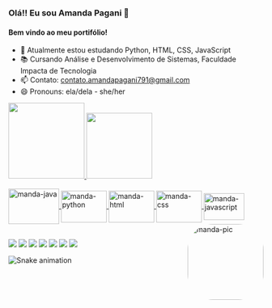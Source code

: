### Olá!! Eu sou Amanda Pagani 💖
#### Bem vindo ao meu portifólio!
- 🌱 Atualmente estou estudando Python, HTML, CSS, JavaScript
- 📚 Cursando Análise e Desenvolvimento de Sistemas, Faculdade Impacta de Tecnologia
- 📫 Contato: contato.amandapagani791@gmail.com
- 😄 Pronouns: ela/dela - she/her
<div align="left"><a href="https://github.com/mandaapag03">
  <img height="150em" src="https://github-readme-stats.vercel.app/api?username=mandaapag03&show_icons=true&theme=dracula&include_all_commits=true&count_private=true"/>
  <img height="130em" src="https://github-readme-stats.vercel.app/api/top-langs/?username=mandaapag03&layout=compact&langs_count=7&theme=dracula"/></div>
  <div style="display: inline_block"><br>
  <img align="center" alt="manda-java" height="70" width="100" src="https://cdn.jsdelivr.net/gh/devicons/devicon/icons/java/java-original-wordmark.svg" />
  <img align="center" alt="manda-python" height="63" width="90" src="https://cdn.jsdelivr.net/gh/devicons/devicon/icons/python/python-original-wordmark.svg" />
  <img align="center" alt="manda-html" height="63" width="90" src="https://cdn.jsdelivr.net/gh/devicons/devicon/icons/html5/html5-original.svg" />
  <img align="center" alt="manda-css" height="63" width="90" src="https://cdn.jsdelivr.net/gh/devicons/devicon/icons/css3/css3-original.svg" />
  <img align="center" alt="manda-javascript" height="53" width="80" src="https://cdn.jsdelivr.net/gh/devicons/devicon/icons/javascript/javascript-original.svg" />
    <img align="right" alt="manda-pic" height="150" style="border-radius:50px;" 
         src="https://media.giphy.com/media/l9it4Ze24R0cAT2d3e/giphy.gif"> </div>
  
  ##
  
  <div><a href="https://twitter.com/mandaapag03" target="_blank"><img src=https://img.shields.io/badge/Twitter-1DA1F2?style=for-the-badge&logo=twitter&logoColor=white></a>
  <a href="https://www.instagram.com/manda.pagani03/" target="_blank"><img src="https://img.shields.io/badge/-Instagram-%23E4405F?style=for-the-badge&logo=instagram&logoColor=white" target="_blank"></a>
 	<a href="https://mail.google.com/mail/u/0/?tab=rm&ogbl#inbox?compose=DmwnWrRqgrrwnXHTFKFXzmvSphMFnfxwXBVJTzjJzRhcPspCHQDDHrhNpcNcBQVkbmmXWSRPtXTB" target="_blank"><img src="https://img.shields.io/badge/Gmail-D14836?style=for-the-badge&logo=gmail&logoColor=white" target="_blank"></a>
 <a href="https://open.spotify.com/user/4dhprq9zpn041cmcccizv1nok" target="_blank"><img src="https://img.shields.io/badge/Spotify-1ED760?&style=for-the-badge&logo=spotify&logoColor=white"></a> 
  <a href="https://www.linkedin.com/in/amanda-pagani-lima/" target="_blank"><img src="https://img.shields.io/badge/LinkedIn-0077B5?style=for-the-badge&logo=linkedin&logoColor=white"></a>
  <a href="https://gitlab.com/mandaapag03" target="_blank"><img src="https://img.shields.io/badge/GitLab-330F63?style=for-the-badge&logo=gitlab&logoColor=white"></a>
  <a href="https://pt.stackoverflow.com/users/270652/amanda-pagani" target="_blank"><img src="https://img.shields.io/badge/Stack_Overflow-FE7A16?style=for-the-badge&logo=stack-overflow&logoColor=white"></a>
   
   ![Snake animation](https://github.com/mandaapag03/mandaapag03/blob/output/github-contribution-grid-snake.svg)
   
  </div> 
